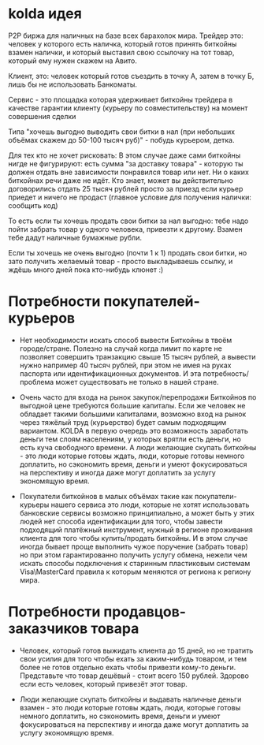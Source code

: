 # kolda идея

P2P биржа для наличных на базе всех барахолок мира. Трейдер это: человек у которого есть наличка, который готов принять биткойны взамен налички, и который выставил свою ссылочку на тот товар, который ему нужен скажем на Авито.

Клиент, это: человек который готов съездить в точку А, затем в точку Б, лишь бы не использовать Банкоматы.

Сервис - это площадка которая удерживает биткойны трейдера в качестве гарантии клиенту (курьеру по совместительству) на момент совершения сделки

Типа "хочешь выгодно выводить свои битки в нал (при небольших объёмах скажем до 50-100 тысяч руб)" - побудь курьером, детка.

Для тех кто не хочет рисковать: В этом случае даже сами биткойны нигде не фигурируют: есть сумма "за доставку товара" - которую ты должен отдать вне зависимости понравился товар или нет. Ни о каких биткойнах речи даже не идёт. Кто знает, может вы действительно договорились отдать 25 тысяч рублей просто за приезд если курьер приедет и ничего не продаст (главное условие для получения налички: сообщить код)

То есть если ты хочешь продать свои битки за нал выгодно: тебе надо пойти забрать товар у одного человека, привезти к другому. Взамен тебе дадут наличные бумажные рубли.

Если ты хочешь не очень выгодно (почти 1 к 1) продать свои битки, но зато получить желаемый товар - просто выкладываешь ссылку, и ждёшь много дней пока кто-нибудь клюнет :)

# Потребности покупателей-курьеров

* Нет необходимости искать способ вывести Биткойны в твоём городе/стране. Полезно на случай когда лимит по карте не позволяет совершить транзакцию свыше 15 тысяч рублей, а вывести нужно например 40 тысяч рублей, при этом не имея на руках паспорта или идентификационных документов. И эта потребность/проблема может существовать не только в нашей стране.

* Очень часто для входа на рынок закупок/перепродажи Биткойнов по выгодной цене требуются большие капиталы. Если же человек не обладает такими большими капиталами, возможно вход на рынок через тяжёлый труд (курьерство) будет самым подходящим вариантом. KOLDA в первую очередь это возможность заработать деньги тем слоям населениям, у которых врятли есть деньги, но есть куча свободного времени. А люди желающие скупать биткойны - это люди которые готовы ждать, люди, которые готовы немного доплатить, но сэкономить время, деньги и умеют фокусироваться на перспективу и иногда даже могут доплатить за услугу экономящую время.

* Покупатели биткойнов в малых объёмах такие как покупатели-курьеры нашего сервиса это люди, которые не хотят использовать банковские сервисы возможно принципиально, а может быть у этих людей нет способа идентификации для того, чтобы завести подходящий платёжный инструмент, нужный в регионе проживания клиента для того чтобы купить/продать биткойны. И в этом случае иногда бывает проще выполнить чужое поручение (забрать товар) но при этом гарантированно получить услугу обмена, нежели чем искать способы подключения к старинным пластиковым системам Visa\MasterCard правила к которым меняются от региона к региону мира.

# Потребности продавцов-заказчиков товара

* Человек, который готов выжидать клиента до 15 дней, но не тратить свои усилия для того чтобы ехать за каким-нибудь товаром, и тем более не готов отдельно ехать чтобы привезти кому-то деньги. Представьте что товар дешёвый - стоит всего 150 рублей. Здорово если есть человек, который привезёт этот товар.

* Люди желающие скупать биткойны и выдавать наличные деньги взамен - это люди которые готовы ждать, люди, которые готовы немного доплатить, но сэкономить время, деньги и умеют фокусироваться на перспективу и иногда даже могут доплатить за услугу экономящую время.
